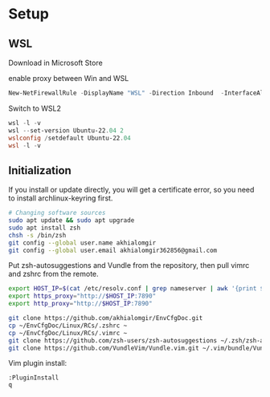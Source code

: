 # Setup

## WSL

Download in Microsoft Store

enable proxy between Win and WSL

```PowerShell
New-NetFirewallRule -DisplayName "WSL" -Direction Inbound  -InterfaceAlias "vEthernet (WSL)"  -Action Allow
```

Switch to WSL2

```PowerShell
wsl -l -v
wsl --set-version Ubuntu-22.04 2
wslconfig /setdefault Ubuntu-22.04
wsl -l -v
```

## Initialization

If you install or update directly, you will get a certificate error, so you need to install archlinux-keyring first.

```sh
# Changing software sources
sudo apt update && sudo apt upgrade
sudo apt install zsh
chsh -s /bin/zsh
git config --global user.name akhialomgir
git config --global user.email akhialomgir362856@gmail.com
```

Put zsh-autosuggestions and Vundle from the repository, then pull vimrc and zshrc from the remote.

```sh
export HOST_IP=$(cat /etc/resolv.conf | grep nameserver | awk '{print $2; exit;}')
export https_proxy="http://$HOST_IP:7890"
export http_proxy="http://$HOST_IP:7890"

git clone https://github.com/akhialomgir/EnvCfgDoc.git
cp ~/EnvCfgDoc/Linux/RCs/.zshrc ~
cp ~/EnvCfgDoc/Linux/RCs/.vimrc ~
git clone https://github.com/zsh-users/zsh-autosuggestions ~/.zsh/zsh-autosuggestions
git clone https://github.com/VundleVim/Vundle.vim.git ~/.vim/bundle/Vundle.vim
```

Vim plugin install:

```vim
:PluginInstall
q
```
